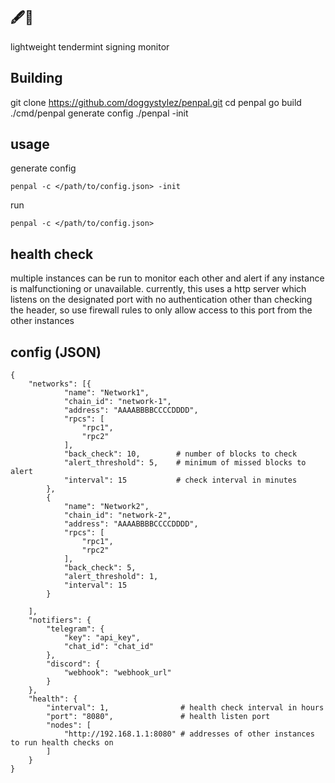 ## 🖋️🤝

lightweight tendermint signing monitor
## Building
git clone https://github.com/doggystylez/penpal.git
cd penpal
go build ./cmd/penpal
generate config
./penpal -init


## usage
generate config
```
penpal -c </path/to/config.json> -init
```
run
```
penpal -c </path/to/config.json>
```

## health check
multiple instances can be run to monitor each other and alert if any instance is malfunctioning or unavailable. currently, this uses a http server which listens on the designated port with no authentication other than checking the header, so use firewall rules to only allow access to this port from the other instances

## config (JSON)
```
{
	"networks": [{
			"name": "Network1",
			"chain_id": "network-1",
			"address": "AAAABBBBCCCCDDDD",
			"rpcs": [
				"rpc1",
				"rpc2"
			],
			"back_check": 10,        # number of blocks to check
            "alert_threshold": 5,    # minimum of missed blocks to alert
			"interval": 15           # check interval in minutes
		},
		{
			"name": "Network2",
			"chain_id": "network-2",
			"address": "AAAABBBBCCCCDDDD",
			"rpcs": [
				"rpc1",
				"rpc2"
			],
			"back_check": 5,
            "alert_threshold": 1,
			"interval": 15
		}

	],
	"notifiers": {
		"telegram": {
			"key": "api_key",
			"chat_id": "chat_id"
		},
		"discord": {
			"webhook": "webhook_url"
		}
	},
	"health": {
		"interval": 1,                # health check interval in hours
		"port": "8080",               # health listen port
		"nodes": [
			"http://192.168.1.1:8080" # addresses of other instances to run health checks on
		]
	}
}
```
